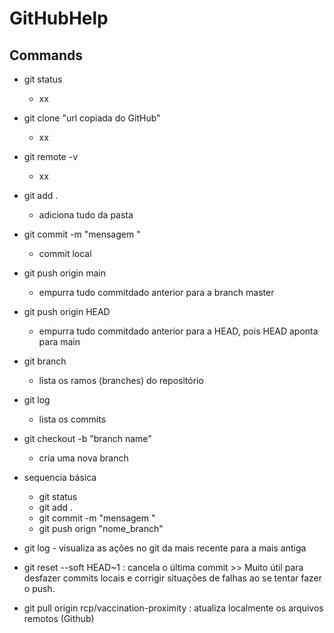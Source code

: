# GitHubHelp 
## Commands
* git status
  - xx
* git clone "url copiada do GitHub"
  - xx
* git remote -v 
  - xx
* git add . 
  - adiciona tudo da pasta 
* git commit -m "mensagem "
  - commit local 
* git push origin main 
  - empurra tudo commitdado anterior para a branch master 
* git push origin HEAD 
  - empurra tudo commitdado anterior para a HEAD, pois HEAD aponta para main
* git branch
  - lista os ramos (branches) do repositório
* git log
  - lista os commits
  
  
  
* git checkout -b "branch name"
  - cria uma nova branch
  
* sequencia básica
  - git status 
  - git add .
  - git commit -m "mensagem "
  - git push orign "nome_branch"
  
* git log - visualiza as ações no git da mais recente para a mais antiga

* git reset --soft HEAD~1 : cancela o última commit >> Muito útil para desfazer commits locais e corrigir situações de falhas ao se tentar fazer o push.

* git pull origin rcp/vaccination-proximity  : atualiza localmente os arquivos remotos (Github)

